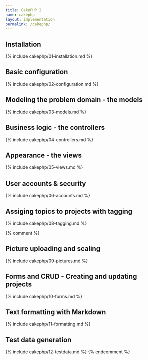 ```yaml
---
title: CakePHP 2
name: cakephp
layout: implementation
permalink: /cakephp/
---
```


## Installation
{% include cakephp/01-installation.md %}
## Basic configuration
{% include cakephp/02-configuration.md %}
## Modeling the problem domain - the models
{% include cakephp/03-models.md %}
## Business logic - the controllers
{% include cakephp/04-controllers.md %}
## Appearance - the views
{% include cakephp/05-views.md %}
## User accounts & security
{% include cakephp/06-accounts.md %}
## Assiging topics to projects with tagging 
{% include cakephp/08-tagging.md %}

{% comment %}
## Picture uploading and scaling
{% include cakephp/09-pictures.md %}
## Forms and CRUD - Creating and updating projects 
{% include cakephp/10-forms.md %}
## Text formatting with Markdown
{% include cakephp/11-formatting.md %}
## Test data generation
{% include cakephp/12-testdata.md %}
{% endcomment %}

